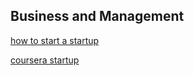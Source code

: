 ## Business and Management

[how to start a startup](https://startupclass.samaltman.com/)

[coursera startup](https://www.coursera.org/browse/business/entrepreneurship)
